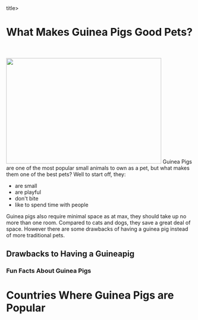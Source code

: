 <html>
 <body>
  <title>What Makes Guinea Pigs Good Pets?</title>title>
  <h1>What Makes Guinea Pigs Good Pets?</h1>
  <br><br>
  <img src="https://cdn.pixabay.com/photo/2014/01/11/23/40/guinea-pig-242520_1280.jpg" width="417" height="284">
  <p1>Guinea Pigs are one of the most popular small animals to own as a pet, but what makes them one of the best pets? Well to start off, they:  
   <ul>
    <li>are small</li>
    <li>are playful</li>
    <li>don't bite</li>
    <li>like to spend time with people</li>
   </ul>
  Guinea pigs also require minimal space as at max, they should take up no more than one room. Compared to cats and dogs, they save a great deal of space. However there are some drawbacks of having a guinea pig instead of more traditional pets.
  </p1>
  <h2>Drawbacks to Having a Guineapig</h2>
  <h3>Fun Facts About Guinea Pigs</h3>
  <h1>Countries Where Guinea Pigs are Popular</h1>
</html>
